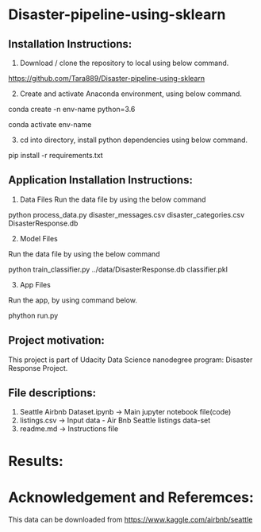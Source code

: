 # Disaster-pipeline-using-sklearn

## Installation Instructions:

1. Download / clone the repository to local using below command.

https://github.com/Tara889/Disaster-pipeline-using-sklearn

2. Create and activate Anaconda environment, using below command.

conda create -n env-name python=3.6

conda activate env-name

3. cd into directory, install python dependencies using below command.

pip install -r requirements.txt

## Application Installation Instructions:

1. Data Files
  Run the data file by using the below command
  
  python process_data.py disaster_messages.csv disaster_categories.csv DisasterResponse.db
  
2. Model Files 

  Run the data file by using the below command
  
  python train_classifier.py ../data/DisasterResponse.db classifier.pkl

3. App Files
  
  Run the app, by using command below.

  phython run.py

## Project motivation:

This project is part of Udacity Data Science nanodegree program: Disaster Response Project.




## File descriptions:

1. Seattle Airbnb Dataset.ipynb -> Main jupyter notebook file(code)
2. listings.csv -> Input data - Air Bnb Seattle listings data-set
3. readme.md -> Instructions file

# Results:



# Acknowledgement and Referemces:
This data can be downloaded from https://www.kaggle.com/airbnb/seattle

